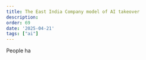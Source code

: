 ```yaml
---
title: The East India Company model of AI takeover
description: 
order: 69
date: '2025-04-21'
tags: ["ai"]
---
```


People ha